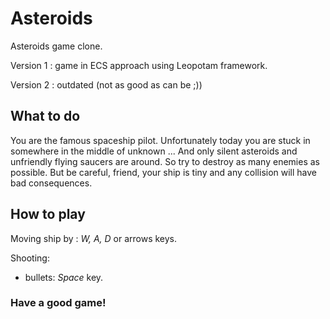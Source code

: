# Asteroids
 Asteroids game clone. 
 
 Version 1 : game in ECS approach using Leopotam framework.
 
 Version 2 : outdated (not as good as can be ;)) 
 
 ## What to do
You are the famous spaceship pilot. Unfortunately today you are stuck in somewhere in the middle of unknown ... And only silent asteroids and unfriendly flying saucers are around. So try to destroy as many enemies as possible. But be careful, friend, your ship is tiny and any collision will have bad consequences.
 
 ## How to play
 Moving ship by : *W, A, D* or arrows keys.
 
 Shooting:
  - bullets: *Space* key.
 
### Have a good game!

